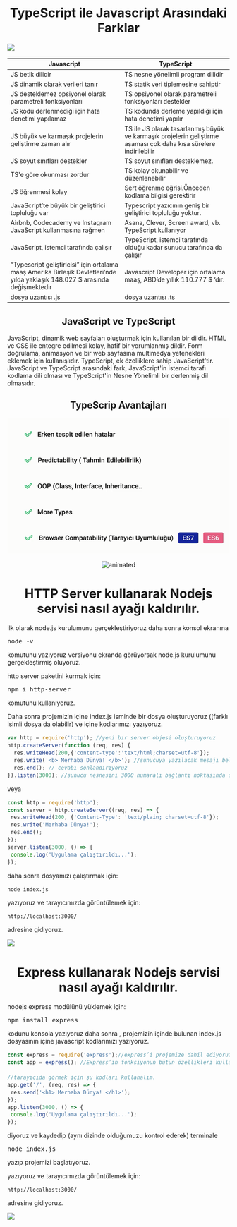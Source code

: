 <h1 align="center">TypeScript ile Javascript Arasındaki Farklar</h1>

![](https://github.com/esehitoglu/1.-odev/blob/main/figures/typescript-javascript.png)

Javascript  | TypeScript
------------- | -------------
JS betik dilidir  | TS nesne yönelimli program dilidir
JS dinamik olarak verileri tanır  | TS statik veri tiplemesine sahiptir 
JS desteklemez opsiyonel olarak parametreli fonksiyonları | TS opsiyonel olarak parametreli fonksiyonları destekler
JS kodu derlenmediği için hata denetimi yapılamaz | TS kodunda derleme yapıldığı için hata denetimi yapılır
JS büyük ve karmaşık projelerin geliştirme zaman alır | TS ile JS olarak tasarlanmış büyük ve karmaşık projelerin geliştirme aşaması çok daha kısa sürelere indirilebilir
JS soyut sınıfları destekler | TS soyut sınıfları desteklemez.
TS'e göre okunması zordur | TS kolay okunabilir ve düzenlenebilir
JS öğrenmesi kolay | Sert öğrenme eğrisi.Önceden kodlama bilgisi gerektirir
JavaScript’te büyük bir geliştirici topluluğu var | Typescript yazıcının geniş bir geliştirici topluluğu yoktur.
Airbnb, Codecademy ve Instagram JavaScript kullanmasına rağmen | Asana, Clever, Screen award, vb. TypeScript kullanıyor
JavaScript, istemci tarafında çalışır |TypeScript, istemci tarafında olduğu kadar sunucu tarafında da çalışır
“Typescript geliştiricisi” için ortalama maaş Amerika Birleşik Devletleri’nde yılda yaklaşık 148.027 $ arasında değişmektedir | Javascript Developer için ortalama maaş, ABD’de yıllık 110.777 $ ‘dır.
dosya uzantısı .js | dosya uzantısı .ts

<h2 align="center">JavaScript ve TypeScript</h2>
JavaScript, dinamik web sayfaları oluşturmak için kullanılan bir dildir. HTML ve CSS ile entegre edilmesi kolay, hafif bir yorumlanmış dildir. Form doğrulama, animasyon ve bir web sayfasına multimedya yetenekleri eklemek için kullanışlıdır. TypeScript, ek özelliklere sahip JavaScript'tir. JavaScript ve TypeScript arasındaki fark, JavaScript'in istemci tarafı kodlama dili olması ve TypeScript'in Nesne Yönelimli bir derlenmiş dil olmasıdır.

<h2 align="center">TypeScrip Avantajları</h2>
<p align="center">
  <img src="https://github.com/A101-Node-js-TypeScript-Bootcamp/a101-bootcamp-odev1-esehitoglu/blob/main/figures/screenshot_20220112_220824.png" alt="animated" />
</p>
<p align="center">
  <img src="https://github.com/esehitoglu/1.-odev/blob/main/figures/09f3f48adf2719c5.jpeg" alt="animated" />
</p>


<h1 align="center">HTTP Server kullanarak Nodejs servisi nasıl ayağı kaldırılır.</h1>

ilk olarak node.js kurulumunu gerçekleştiriyoruz daha sonra konsol ekranına <pre>node -v </pre>
komutunu yazıyoruz versiyonu ekranda görüyorsak node.js kurulumunu gerçekleştirmiş oluyoruz. 

http server paketini kurmak için:
 <pre>npm i http-server </pre> komutunu kullanıyoruz.

Daha sonra projemizin içine index.js isminde bir dosya oluşturuyoruz ((farklı isimli dosya da olabilir) ve içine kodlarımızı yazıyoruz.

```javascript
var http = require('http'); //yeni bir server objesi oluşturuyoruz
http.createServer(function (req, res) {
  res.writeHead(200,{'content-type':'text/html;charset=utf-8'});
  res.write('<b> Merhaba Dünya! </b>'); //sunucuya yazılacak mesajı belirliyoruz
  res.end(); // cevabı sonlandırıyoruz
}).listen(3000); //sunucu nesnesini 3000 numaralı bağlantı noktasında dinler
```

veya 

```javascript
const http = require('http');
const server = http.createServer((req, res) => {
 res.writeHead(200, {'Content-Type': 'text/plain; charset=utf-8'}); 
 res.write('Merhaba Dünya!');
 res.end();
});
server.listen(3000, () => {
 console.log('Uygulama çalıştırıldı...');
});
```

daha sonra dosyamızı çalıştırmak için:
```node
node index.js
```
yazıyoruz ve tarayıcımızda görüntülemek için:

```
http://localhost:3000/
```
adresine gidiyoruz.

![](https://github.com/esehitoglu/1.-odev/blob/main/figures/screenshot_20220109_173431.png)

<h1 align="center">Express kullanarak Nodejs servisi nasıl ayağı kaldırılır.</h1>

nodejs express modülünü yüklemek için:
<pre>
npm install express
</pre>
kodunu konsola yazıyoruz daha sonra , projemizin içinde bulunan index.js dosyasının içine javascript kodlarımızı yazıyoruz.

```javascript
const express = require('express');//express’i projemize dahil ediyoruz.
const app = express(); //Express’in fonksiyonun bütün özellikleri kullanabilmek için şu kodu yazıyoruz.

//tarayıcıda görmek için şu kodları kullanalım.
app.get('/', (req, res) => {
 res.send('<h1> Merhaba Dünya! </h1>');
});
app.listen(3000, () => {
 console.log('Uygulama çalıştırıldı...');
});
```

diyoruz ve kaydedip (aynı dizinde olduğumuzu kontrol ederek) terminale 

<pre>
node index.js </pre>

yazıp projemizi başlatıyoruz.

yazıyoruz ve tarayıcımızda görüntülemek için:

```
http://localhost:3000/
```
adresine gidiyoruz.

![](https://github.com/esehitoglu/1.-odev/blob/main/figures/screenshot_20220109_173431.png)


